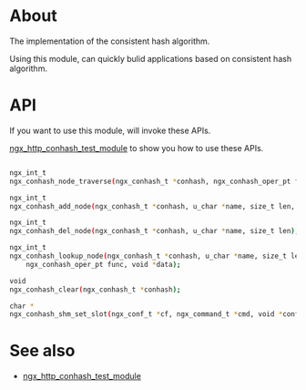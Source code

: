 About
========

The implementation of the consistent hash algorithm.

Using this module, can quickly bulid applications based on consistent hash algorithm.


API
========

If you want to use this module, will invoke these APIs.

[ngx_http_conhash_test_module][] to show you how to use these APIs.

```bash

ngx_int_t 
ngx_conhash_node_traverse(ngx_conhash_t *conhash, ngx_conhash_oper_pt func, void *data);

ngx_int_t 
ngx_conhash_add_node(ngx_conhash_t *conhash, u_char *name, size_t len, void *data);

ngx_int_t 
ngx_conhash_del_node(ngx_conhash_t *conhash, u_char *name, size_t len);

ngx_int_t 
ngx_conhash_lookup_node(ngx_conhash_t *conhash, u_char *name, size_t len,
    ngx_conhash_oper_pt func, void *data);

void 
ngx_conhash_clear(ngx_conhash_t *conhash);

char *
ngx_conhash_shm_set_slot(ngx_conf_t *cf, ngx_command_t *cmd, void *conf);

```

See also
========
* [ngx_http_conhash_test_module][]

[ngx_http_conhash_test_module]: https://github.com/agile6v/ngx_http_conhash_test_module

